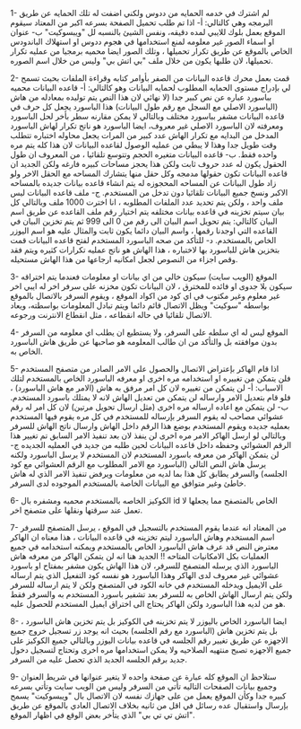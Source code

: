
1- لم اشترك في خدمه الحمايه من ددوس ولكني اضفت له تلك الحمايه عن طريق البرمجه وهي كالتالي:
أ- اذا تم طلب تحميل الصفحة بسرعه اكبر من المعتاد سيقوم الموقع بعمل بلوك للايبي لمده دقيقه، ونفس الشيئ بالنسبه لل "ويبسوكيت"
ب- عنوان او اسماء الصور غير معلومه لمنع استخدامها في هجوم ددوس او استهلاك الباندودس الخاص بالموقع عن طريق تكرار تحميلها ،
وتلك الصور ايضا محميه برمجيا من عمليه تكرار تحميلها، لان طلبها يكون من خلال ملف "بي اتش بي" وليس من خلال اسم الصوره.

2- قمت بعمل محرك قاعده البيانات من الصفر بأوامر كتابه وقراءة الملفات بحيث تسمح لي بإدراج مستوى الحمايه المطلوب لحمايه البيانات
 وهو كالتالي:
أ- قاعده البيانات محميه بباسورد عباره عن نص كبير جدا (لا نهائي لان هذا النص يتم توليده بمعادله من هاش (الباسورد الاصلي مع السجل مع رقم طول البيانات)
 هذا الباسورد يجعل كل حرف في قاعده البيانات مشفر بباسورد مختلف وبالتالي لا يمكن مقارنه سطر بأخر لحل الباسورد ومعرفته لان الباسورد الاصلي غير معروف،
ايضا الباسورد هو ناتج تكرار لهاش الباسورد المدخل من البدايه مع تكرار الهاش عدد كبير من المرات يجعل 
محاوله اختباره تتطلب وقت طويل جدا وهذا لا يبطي من عمليه الوصول لقاعده البيانات لان هذا كله يتم مره واحده فقط.
ب- قاعده البيانات متغيره الحجم وتتوسع تلقائيا ، 
من المعروف ان طول الحقول يكون له عدد حروف ثابت ولكن هذا يحجز مساحات كبيره فارغه 
ولكن الجديد ان قاعده البيانات تكون حقولها مدمجه وكل حقل منها يتشارك المساحه مع الحقل الاخر 
ولو زاد طول البيانات عن المساحه المحجوزه له يتم انشاء قاعده بيانات جديده بالمساحه الاكبر ونسخ جميع البيانات تلقائيا دون تدخل من المستخدم.
ج- ملف قاعده البيانات ليس ملف واحد ، ولكن يتم تحديد عدد الملفات المطلوبه ،
 انا اخترت 1000 ملف وبالتالي كل بيان سيتم تخزينه في قاعده بيانات مختلفه يتم اختيار رقم ملف القاعده عن طريق اسم البيان كالتالي: 
يتم تحويل اسم البيان الى رقم من 0 الى 999 ثم يتم تخزين البيان في القاعده التي اوجدنا رقمها ، واسم البيان دائما يكون ثابت والمثال عليه هو اسم اليوزر الخاص بالمستخدم.
د- للتأكد من صحه الباسورد المستخدم لفتح قاعده البيانات قمت بتخزين هاش للباسورد بها لاختباره ، 
هذا الهاش هو ناتج عمليه تكرارات كثيره ويتم فقد وقص اجزاء من النصوص لجعل امكانيه ارجاعها من هذا الهاش مستحيله.

3- الموقع (الويب سايت) سيكون خالي من اي بيانات او معلومات فعندما يتم اختراقه سيكون بلا جدوى او فائده للمخترق ،
لان البيانات تكون مخزنه على سرفر اخر له ايبي اخر غير معلوم وغير مكتوب في اي كود من اكواد الموقع ،
 ويقوم السرفر بالاتصال بالموقع بواسطه "سوكيت" ويظل الاتصال قائم دائما ويتم تبادل المعلومات بواسطته، ويعاد الاتصال تلقائيا في حاله انقطاعه ، مثل انقطاع الانترنت ورجوعه.

4- الموقع ليس له اي سلطه على السرفر، ولا يستطيع ان يطلب اي معلومه من السرفر بدون موافقته بل والتأكد من ان طالب المعلومه هو صاحبها عن طريق هاش الباسورد الخاص به.

5- اذا قام الهاكر بإعتراض الاتصال والحصول على الامر الصادر من متصفح المستخدم فلن يتمكن من تغييره او استخدامه مره اخرى او معرفه الباسورد الخاص بالمستخدم لتلك الاسباب:
أ- لن يتمكن من تغييره لان كل امر مرفق به هاش (الامر مع هاش الباسورد) ، فلو قام بتعديل الامر وارساله لن يتمكن من تعديل الهاش لانه لا يمتلك باسورد المستخدم.
ب- لن يتمكن مع اعاده ارساله مره اخرى (مثل ارسال تحويل مرتين) لان كل امر له رقم عشوائي مصاحب له يقوم السرفر بإرساله للمستخدم في كل مره يقوم فيها المستخدم بعمليه جديده 
ويقوم المستخدم بوضع هذا الرقم داخل الهاش وارسال ناتج الهاش للسرفر وبالتالي لو ارسل الهاكر الامر مره اخرى لن ينفذ 
لان بعد تنفيذ الامر السابق تم تغيير هذا الرقم العشوائي وحفظه داخل قاعده البيانات لحين طلبه من جديد في العمليه الجديده
ج- لن يتمكن الهاكر من معرفه باسورد المستخدم لان المستخدم لا يرسل الباسورد ولكنه يرسل هاش النص التالي (الباسورد مع الامر المطلوب مع الرقم العشوائي مع كود الجلسه) 
والسرفر يطابق كل هذا بما لديه من معلومات ويرفض تنفيذ الامر الذي له هاش خاطئ وغير متوافق مع البيانات الخاصة بالمستخدم الموجوده لدى السرفر.

6- الكوكيز الخاصه بالمستخدم محميه ومشفره بال id الخاص بالمتصفح مما يجعلها لا تعمل عند سرقتها ونقلها على متصفح اخر.

7- من المعتاد انه عندما يقوم المستخدم بالتسجيل في الموقع ، يرسل المتصفح للسرفر اسم المستخدم وهاش الباسورد ليتم تخزينه في قاعده البيانات ،
 هذا معناه ان الهاكر معترض النص قد عرف هاش الباسورد الخاص بالمستخدم ويمكنه استخدامه في جميع العمليات بكل الامكانيات المتاحه !!
الجديد هنا انه لن يتمكن الهاكر من معرفه هاش الباسورد الذي يرسله المتصفح للسرفر،
 لان هذا الهاش يكون مشفر بمفتاح او باسورد عشوائي غير معروف لدى الهاكر وهذا الباسورد هو نفسه كود التفعيل الذي يتم ارساله على الايميل ويدخله المستخدم في خانه الكود في المتصفح 
ولكن لا يتم ارساله للسرفر ولكن يتم ارسال الهاش الخاص به للسرفر بعد تشفير باسورد المستخدم به والسرفر فقط هو من لديه هذا الباسورد ولكن الهاكر يحتاج الى اختراق ايميل المستخدم للحصول عليه.

8- ايضا الباسورد الخاص باليوزر لا يتم تخزينه في الكوكيز بل يتم تخزين هاش الباسورد ، 
بل يتم تخزين هاش (الباسورد مع رقم الجلسه) بحيث انه يوجد زر تسجيل خروج جميع الاجهزه عن طريق تغيير رقم الجلسه في قاعده بيانات اليوزر 
وبالتالي جميع الكوكيز على جميع الاجهزه تصبح منتهيه الصلاحيه ولا يمكن استخدامها مره اخرى وتحتاج لتسجيل دخول جديد برقم الجلسه الجديد الذي تحصل عليه من السرفر.

9- ستلاحظ ان الموقع كله عبارة عن صفحة واحده لا يتغير عنوانها في شريط العنوان وجميع بيانات الصفحات التاليه تأتي من السرفر وليس من الويب سايت وتأتي بسرعه كبيره جدا 
وكأن الموقع يعمل من على جهازك نفسه لان الاتصال بال "ويبسوكيت" يسمح بإرسال واستقبال عده رسائل في اقل من ثانيه بخلاف الاتصال العادي بالموقع عن طريق "اتش تي تي بي" الذي يتأخر بعض الوقع في اظهار الموقع.
